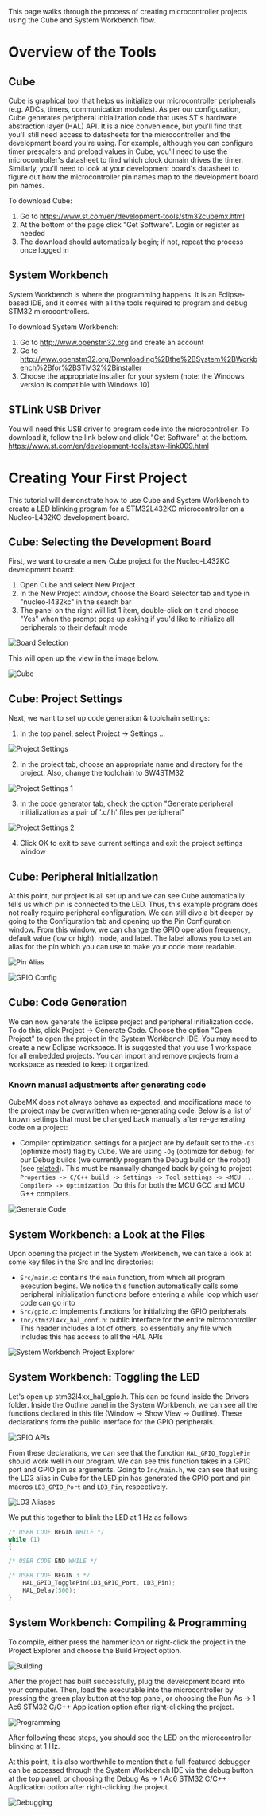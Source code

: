 This page walks through the process of creating microcontroller projects using the Cube and System Workbench flow.

# Overview of the Tools
## Cube
Cube is graphical tool that helps us initialize our microcontroller peripherals (e.g. ADCs, timers, communication modules). As per our configuration, Cube generates peripheral initialization code that uses ST's hardware abstraction layer (HAL) API. It is a nice convenience, but you'll find that you'll still need access to datasheets for the microcontroller and the development board you're using. For example, although you can configure timer prescalers and preload values in Cube, you'll need to use the microcontroller's datasheet to find which clock domain drives the timer. Similarly, you'll need to look at your development board's datasheet to figure out how the microcontroller pin names map to the development board pin names.

To download Cube:
1. Go to https://www.st.com/en/development-tools/stm32cubemx.html
2. At the bottom of the page click "Get Software". Login or register as needed
3. The download should automatically begin; if not, repeat the process once logged in

## System Workbench
System Workbench is where the programming happens. It is an Eclipse-based IDE, and it comes with all the tools required to program and debug STM32 microcontrollers.

To download System Workbench:
1. Go to http://www.openstm32.org and create an account
2. Go to http://www.openstm32.org/Downloading%2Bthe%2BSystem%2BWorkbench%2Bfor%2BSTM32%2Binstaller
3. Choose the appropriate installer for your system (note: the Windows version is compatible with Windows 10)

## STLink USB Driver
You will need this USB driver to program code into the microcontroller. To download it, follow the link below and click "Get Software" at the bottom.
https://www.st.com/en/development-tools/stsw-link009.html

# Creating Your First Project
This tutorial will demonstrate how to use Cube and System Workbench to create a LED blinking program for a STM32L432KC microcontroller on a Nucleo-L432KC development board.

## Cube: Selecting the Development Board
First, we want to create a new Cube project for the Nucleo-L432KC development board:
1. Open Cube and select New Project
2. In the New Project window, choose the Board Selector tab and type in "nucleo-l432kc" in the search bar
3. The panel on the right will list 1 item, double-click on it and choose "Yes" when the prompt pops up asking if you'd like to initialize all peripherals to their default mode

![Board Selection](https://raw.githubusercontent.com/utra-robosoccer/soccer-embedded/master/Tutorials/Images/tutorial_1/1-Board-Select.jpg)

This will open up the view in the image below.

![Cube](https://raw.githubusercontent.com/utra-robosoccer/soccer-embedded/master/Tutorials/Images/tutorial_1/2-Blank-Project.jpg)

## Cube: Project Settings
Next, we want to set up code generation & toolchain settings:
1. In the top panel, select Project -> Settings ...

![Project Settings](https://raw.githubusercontent.com/utra-robosoccer/soccer-embedded/master/Tutorials/Images/tutorial_1/3-Project-Settings-Location.jpg)

2. In the project tab, choose an appropriate name and directory for the project. Also, change the toolchain to SW4STM32

![Project Settings 1](https://raw.githubusercontent.com/utra-robosoccer/soccer-embedded/master/Tutorials/Images/tutorial_1/4-Project-Settings-1.jpg)

3. In the code generator tab, check the option "Generate peripheral initialization as a pair of '.c/.h' files per peripheral"

![Project Settings 2](https://raw.githubusercontent.com/utra-robosoccer/soccer-embedded/master/Tutorials/Images/tutorial_1/4-Project-Settings-2.jpg)

4. Click OK to exit to save current settings and exit the project settings window

## Cube: Peripheral Initialization
At this point, our project is all set up and we can see Cube automatically tells us which pin is connected to the LED. Thus, this example program does not really require peripheral configuration. We can still dive a bit deeper by going to the Configuration tab and opening up the Pin Configuration window. From this window, we can change the GPIO operation frequency, default value (low or high), mode, and label. The label allows you to set an alias for the pin which you can use to make your code more readable.

![Pin Alias](https://raw.githubusercontent.com/utra-robosoccer/soccer-embedded/master/Tutorials/Images/tutorial_1/6-LED-Pin.jpg)

![GPIO Config](https://raw.githubusercontent.com/utra-robosoccer/soccer-embedded/master/Tutorials/Images/tutorial_1/7-GPIO-Config.jpg)

## Cube: Code Generation
We can now generate the Eclipse project and peripheral initialization code. To do this, click Project -> Generate Code. Choose the option "Open Project" to open the project in the System Workbench IDE. You may need to create a new Eclipse workspace. It is suggested that you use 1 workspace for all embedded projects. You can import and remove projects from a workspace as needed to keep it organized.

### Known manual adjustments after generating code

CubeMX does not always behave as expected, and modifications made to the project may be overwritten when re-generating code. Below is a list of known settings that must be changed back manually after re-generating code on a project:

- Compiler optimization settings for a project are by default set to the `-O3` (optimize most) flag by Cube. We are using `-Og` (optimize for debug) for our Debug builds (we currently program the Debug build on the robot) (see [related](https://github.com/utra-robosoccer/soccer-embedded/issues/128#issuecomment-439647194)). This must be manually changed back by going to project `Properties -> C/C++ build -> Settings -> Tool settings -> <MCU ... Compiler> -> Optimization`. Do this for both the MCU GCC and MCU G++ compilers.

![Generate Code](https://raw.githubusercontent.com/utra-robosoccer/soccer-embedded/master/Tutorials/Images/tutorial_1/8-Generate-Code.jpg)

## System Workbench: a Look at the Files
Upon opening the project in the System Workbench, we can take a look at some key files in the Src and Inc directories:
- `Src/main.c`: contains the `main` function, from which all program execution begins. We notice this function automatically calls some peripheral initialization functions before entering a while loop which user code can go into
- `Src/gpio.c`: implements functions for initializing the GPIO peripherals
- `Inc/stm32l4xx_hal_conf.h`: public interface for the entire microcontroller. This header includes a lot of others, so essentially any file which includes this has access to all the HAL APIs

![System Workbench Project Explorer](https://raw.githubusercontent.com/utra-robosoccer/soccer-embedded/master/Tutorials/Images/tutorial_1/9-System-Workbench-Project-Explorer.jpg)

## System Workbench: Toggling the LED
Let's open up stm32l4xx_hal_gpio.h. This can be found inside the Drivers folder. Inside the Outline panel in the System Workbench, we can see all the functions declared in this file (Window -> Show View -> Outline). These declarations form the public interface for the GPIO peripherals.

![GPIO APIs](https://raw.githubusercontent.com/utra-robosoccer/soccer-embedded/master/Tutorials/Images/tutorial_1/10-GPIO-APIs.jpg)

From these declarations, we can see that the function `HAL_GPIO_TogglePin` should work well in our program. We can see this function takes in a GPIO port and GPIO pin as arguments. Going to `Inc/main.h`, we can see that using the LD3 alias in Cube for the LED pin has generated the GPIO port and pin macros `LD3_GPIO_Port` and `LD3_Pin`, respectively.

![LD3 Aliases](https://raw.githubusercontent.com/utra-robosoccer/soccer-embedded/master/Tutorials/Images/tutorial_1/11-GPIO-decl-in-main.jpg)

We put this together to blink the LED at 1 Hz as follows:

```C
/* USER CODE BEGIN WHILE */
while (1)
{

/* USER CODE END WHILE */

/* USER CODE BEGIN 3 */
    HAL_GPIO_TogglePin(LD3_GPIO_Port, LD3_Pin);
    HAL_Delay(500);
}
```

## System Workbench: Compiling & Programming
To compile, either press the hammer icon or right-click the project in the Project Explorer and choose the Build Project option.

![Building](https://raw.githubusercontent.com/utra-robosoccer/soccer-embedded/master/Tutorials/Images/tutorial_1/12-Compiling.jpg)

After the project has built successfully, plug the development board into your computer. Then, load the executable into the microcontroller by pressing the green play button at the top panel, or choosing the Run As -> 1 Ac6 STM32 C/C++ Application option after right-clicking the project.

![Programming](https://raw.githubusercontent.com/utra-robosoccer/soccer-embedded/master/Tutorials/Images/tutorial_1/13-Running.jpg)

After following these steps, you should see the LED on the microcontroller blinking at 1 Hz.

At this point, it is also worthwhile to mention that a full-featured debugger can be accessed through the System Workbench IDE via the debug button at the top panel, or choosing the Debug As -> 1 Ac6 STM32 C/C++ Application option after right-clicking the project.

![Debugging](https://raw.githubusercontent.com/utra-robosoccer/soccer-embedded/master/Tutorials/Images/tutorial_1/14-Debugging.jpg)
